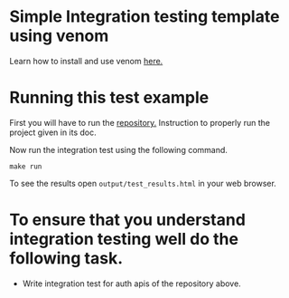 # Simple Integration testing template using venom
Learn how to install and use venom [here.](https://github.com/intercloud/venom#installing)

# Running this test example
First you will have to run the [repository.](https://github.com/golanguzb70/simple-post-app)
Instruction to properly run the project given in its doc.

Now run the integration test using the following command.
```
make run
```

To see the results open `output/test_results.html` in your web browser.

# To ensure that you understand integration testing well do the following task.
- Write integration test for auth apis of the repository above.